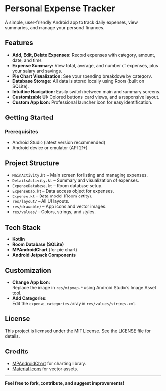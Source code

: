 # Personal Expense Tracker

A simple, user-friendly Android app to track daily expenses, view summaries, and manage your personal finances.

## Features

- **Add, Edit, Delete Expenses:** Record expenses with category, amount, date, and time.
- **Expense Summary:** View total, average, and number of expenses, plus your salary and savings.
- **Pie Chart Visualization:** See your spending breakdown by category.
- **Database Storage:** All data is stored locally using Room (built on SQLite).
- **Intuitive Navigation:** Easily switch between main and summary screens.
- **Customizable UI:** Colored buttons, card views, and a responsive layout.
- **Custom App Icon:** Professional launcher icon for easy identification.

## Getting Started

### Prerequisites

- Android Studio (latest version recommended)
- Android device or emulator (API 21+)

## Project Structure

- `MainActivity.kt` – Main screen for listing and managing expenses.
- `DetailsActivity.kt` – Summary and visualization of expenses.
- `ExpenseDatabase.kt` – Room database setup.
- `ExpenseDao.kt` – Data access object for expenses.
- `Expense.kt` – Data model (Room entity).
- `res/layout/` – All UI layouts.
- `res/drawable/` – App icons and vector images.
- `res/values/` – Colors, strings, and styles.

## Tech Stack

- **Kotlin**
- **Room Database (SQLite)**
- **MPAndroidChart** (for pie chart)
- **Android Jetpack Components**

## Customization

- **Change App Icon:**  
Replace the image in `res/mipmap-*` using Android Studio’s Image Asset tool.
- **Add Categories:**  
Edit the `expense_categories` array in `res/values/strings.xml`.

## License

This project is licensed under the MIT License. See the [LICENSE](LICENSE) file for details.

## Credits

- [MPAndroidChart](https://github.com/PhilJay/MPAndroidChart) for charting library.
- [Material Icons](https://fonts.google.com/icons) for vector assets.

---

**Feel free to fork, contribute, and suggest improvements!**


